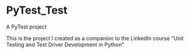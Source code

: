 # PyTest_Test
A PyTest project

This is the project I created as a companion to the LinkedIn course "Unit Testing and Test Driver Development in Python" 

